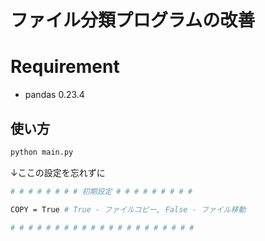 # ファイル分類プログラムの改善

# Requirement
* pandas 0.23.4

## 使い方

```bash
python main.py
``` 

↓ここの設定を忘れずに
```bash
# # # # # # # # 初期設定 # # # # # # # # #

COPY = True # True - ファイルコピー, False - ファイル移動

# # # # # # # # # # # # # # # # # # # # #
```
